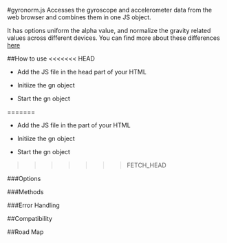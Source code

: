 #gyronorm.js
Accesses the gyroscope and accelerometer data from the web browser and combines them in one JS object.

It has options uniform the alpha value, and normalize the gravity related values across different devices. You can find more about these differences [here](http://dorukeker.com/know-thy-gyroscope-and-js-part-ii/)

##How to use
<<<<<<< HEAD
- Add the JS file in the head part of your HTML
- Initiize the gn object
- Start the gn object

	<script src="/js/gyronorm.js"></script>
	<script>
    		gn.init();
    		gn.track(function(data){
    			// Process:
			// data.do.alpha
			// data.do.beta
			// data.do.gamma
		
			// data.dm.x
			// data.dm.y
			// data.dm.z
		
			// data.dm.gx
			// data.dm.gy
			// data.dm.gz
			
			// data.dm.alpha
			// data.dm.beta
			// data.dm.gamma
		});
	</script>

=======
- Add the JS file in the <head> part of your HTML
- Initiize the gn object
- Start the gn object

    <script src="/js/gyronorm.js"></script>
    <script>
    	gn.init();
    	gn.track(function(data){
    		// Process:
		// data.do.alpha
		// data.do.beta
		// data.do.gamma
		
		// data.dm.x
		// data.dm.y
		// data.dm.z
		
		// data.dm.gx
		// data.dm.gy
		// data.dm.gz
			
		// data.dm.alpha
		// data.dm.beta
		// data.dm.gamma
	});
    </script>
>>>>>>> FETCH_HEAD

###Options

###Methods

###Error Handling

##Compatibility

##Road Map
